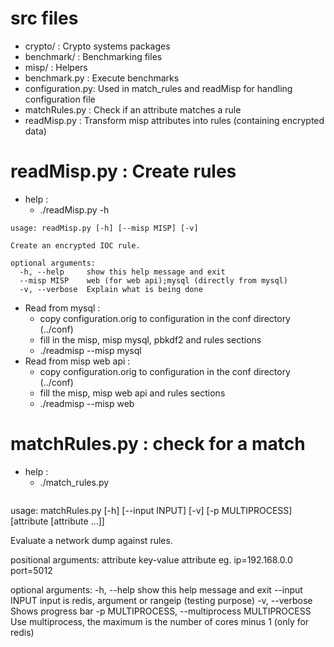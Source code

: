 # src files

- crypto/         : Crypto systems packages
- benchmark/      : Benchmarking files 
- misp/           : Helpers
- benchmark.py    : Execute benchmarks
- configuration.py: Used in match\_rules and readMisp for handling configuration file 
- matchRules.py  : Check if an attribute matches a rule
- readMisp.py     : Transform misp attributes into rules (containing encrypted data)

# readMisp.py : Create rules
- help : 
	- ./readMisp.py -h
```
usage: readMisp.py [-h] [--misp MISP] [-v]

Create an encrypted IOC rule.

optional arguments:
  -h, --help     show this help message and exit
  --misp MISP    web (for web api);mysql (directly from mysql)
  -v, --verbose  Explain what is being done

```
- Read from mysql : 
	- copy configuration.orig to configuration in the conf directory (../conf)
	- fill in the misp, misp mysql, pbkdf2 and rules sections
	- ./readmisp --misp mysql 
- Read from misp web api :
	- copy configuration.orig to configuration in the conf directory (../conf)
	- fill the misp, misp web api and rules sections
	- ./readmisp --misp web
  
# matchRules.py : check for a match
- help :
	- ./match_rules.py
  ```
usage: matchRules.py [-h] [--input INPUT] [-v] [-p MULTIPROCESS]
                     [attribute [attribute ...]]

Evaluate a network dump against rules.

positional arguments:
  attribute             key-value attribute eg. ip=192.168.0.0 port=5012

optional arguments:
  -h, --help            show this help message and exit
  --input INPUT         input is redis, argument or rangeip (testing purpose)
  -v, --verbose         Shows progress bar
  -p MULTIPROCESS, --multiprocess MULTIPROCESS
                        Use multiprocess, the maximum is the number of cores
                        minus 1 (only for redis)

  ```
